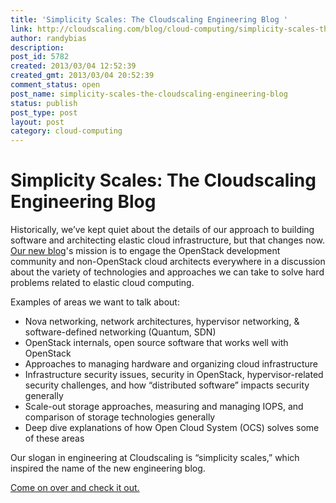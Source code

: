 ```yaml
---
title: 'Simplicity Scales: The Cloudscaling Engineering Blog '
link: http://cloudscaling.com/blog/cloud-computing/simplicity-scales-the-cloudscaling-engineering-blog/
author: randybias
description: 
post_id: 5782
created: 2013/03/04 12:52:39
created_gmt: 2013/03/04 20:52:39
comment_status: open
post_name: simplicity-scales-the-cloudscaling-engineering-blog
status: publish
post_type: post
layout: post
category: cloud-computing
---
```


# Simplicity Scales: The Cloudscaling Engineering Blog 

Historically, we’ve kept quiet about the details of our approach to building software and architecting elastic cloud infrastructure, but that changes now. [Our new blog](http://engineering.cloudscaling.com)'s mission is to engage the OpenStack development community and non-OpenStack cloud architects everywhere in a discussion about the variety of technologies and approaches we can take to solve hard problems related to elastic cloud computing.  

Examples of areas we want to talk about:

  * Nova networking, network architectures, hypervisor networking, & software-defined networking (Quantum, SDN)
  * OpenStack internals, open source software that works well with OpenStack
  * Approaches to managing hardware and organizing cloud infrastructure
  * Infrastructure security issues, security in OpenStack, hypervisor-related security challenges, and how “distributed software” impacts security generally
  * Scale-out storage approaches, measuring and managing IOPS, and comparison of storage technologies generally
  * Deep dive explanations of how Open Cloud System (OCS) solves some of these areas

Our slogan in engineering at Cloudscaling is “simplicity scales,” which inspired the name of the new engineering blog.

[Come on over and check it out.](http://engineering.cloudscaling.com)